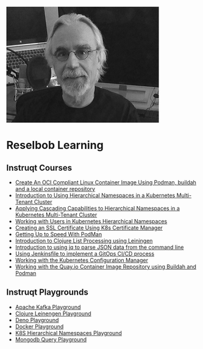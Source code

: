 ![headshot](./images/headshot.jpg)

# Reselbob Learning

## Instruqt Courses

* [Create An OCI Compliant Linux Container Image Using Podman, buildah and a local container repository](https://play.instruqt.com/embed/cogarttech/tracks/create-an-oci-compliant-linux-container-image-using-podman?token=em_vWkzBQkrksy1UA_c)
* [Introduction to Using Hierarchical Namespaces in a Kubernetes Multi-Tenant Cluster]()
* [Applying Cascading Capabilities to Hierarchical Namespaces in a Kubernetes Multi-Tenant Cluster](https://play.instruqt.com/embed/cogarttech/tracks/applying-cascading-capabilities-to-hns?token=em_LHHdNNBHoRy_MIhp)
* [Working with Users in Kubernetes Hierarchical Namespaces]()
* [Creating an SSL Certificate Using K8s Certificate Manager](https://play.instruqt.com/embed/cogarttech/tracks/k8s-cert-mgr?token=em_LVqQix7l20xYJrfo)
* [Getting Up to Speed With PodMan](https://play.instruqt.com/embed/cogarttech/tracks/getting-up-to-speed-with-podman?token=em_dtE7OLvVzs38dHtA)
* [Introduction to Clojure List Processing using Leiningen](https://play.instruqt.com/embed/cogarttech/tracks/introduction-to-clojure-list-processing?token=em_CWRmee14mCoIpIGq)
* [Introduction to using jq to parse JSON data from the command line](https://play.instruqt.com/embed/cogarttech/tracks/using-jq?token=em_1tNVtQ8jWNBa9_BV)
* [Using Jenkinsfile to implement a GitOps CI/CD process](https://play.instruqt.com/embed/cogarttech/tracks/jenkins-vm?token=em_7Gd-yAHyJyJYuOm5)
* [Working with the Kubernetes Configuration Manager](https://play.instruqt.com/embed/cogarttech/tracks/k8s-config-mgr?token=em_GZqK0gd1Cwx1utNo)
* [Working with the Quay.io Container Image Repository using Buildah and Podman](https://play.instruqt.com/embed/cogarttech/tracks/working-with-the-quay-io-container-image-repository?token=em_jrJ0J2WmfKrGO27v)


## Instruqt Playgrounds
* [Apache Kafka Playground](https://play.instruqt.com/embed/cogarttech/tracks/apache-kafka-playground?token=em_Y0tb6fbj0v3FRzt8)
* [Clojure Leinengen Playground](https://play.instruqt.com/embed/cogarttech/tracks/clojure-leinengen-playground?token=em_Tm1ZM_S3hZYrZ5df)
* [Deno Playground](https://play.instruqt.com/embed/cogarttech/tracks/deno-playground?token=em_VwnvNIKJ5WHekBLf)
* [Docker Playground](https://play.instruqt.com/embed/cogarttech/tracks/docker-playground?token=em_4Dm3ZBd3E_z8bP_F)
* [K8S Hierarchical Namespaces Playground](https://play.instruqt.com/embed/cogarttech/tracks/k8s-hierarchical-namespace-playground?token=em_T-r6hPLNOQfawTdn)
* [Mongodb Query Playground](https://play.instruqt.com/embed/cogarttech/tracks/mongodb-query-playground?token=em_3yTmrCtsxhOn6Euz)

